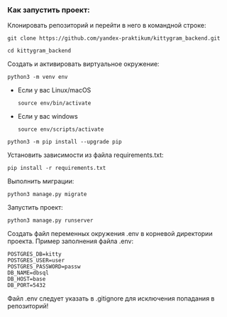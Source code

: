 ### Как запустить проект:

Клонировать репозиторий и перейти в него в командной строке:

```
git clone https://github.com/yandex-praktikum/kittygram_backend.git
```

```
cd kittygram_backend
```

Cоздать и активировать виртуальное окружение:

```
python3 -m venv env
```

* Если у вас Linux/macOS

    ```
    source env/bin/activate
    ```

* Если у вас windows

    ```
    source env/scripts/activate
    ```

```
python3 -m pip install --upgrade pip
```

Установить зависимости из файла requirements.txt:

```
pip install -r requirements.txt
```

Выполнить миграции:

```
python3 manage.py migrate
```

Запустить проект:

```
python3 manage.py runserver
```

Создать файл переменных окружения .env в корневой директории проекта. 
Пример заполнения файла .env:
```
POSTGRES_DB=kitty
POSTGRES_USER=user
POSTGRES_PASSWORD=passw
DB_NAME=dbsql
DB_HOST=base
DB_PORT=5432
```
Файл .env следует указать в .gitignore для исключения попадания в репозиторий!